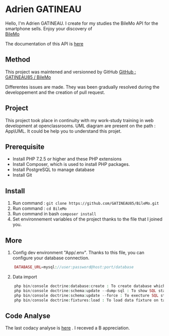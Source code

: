 # Adrien GATINEAU

Hello, I'm Adrien GATINEAU. I create for my studies the BileMo API for the smartphone sells. Enjoy your discovery of  
[BileMo](http://51.15.234.228:8001/doc)

The documentation of this API is [here](http://51.15.234.228:8001/doc)

## Method
This project was maintened and versionned by GitHub
[GitHub : GATINEAU85 / BileMo](https://github.com/GATINEAU85/BileMo)

Differentes issues are made. They was been gradually resolved during the developpement and the creation of pull request. 

## Project

This project took place in continuity with my work-study training in web development at openclassrooms.
UML diagram are present on the path : App\UML\. It could be help you to understand this projet. 

## Prerequisite 

  * Install PHP 7.2.5 or higher and these PHP extensions
  * Install Composer, which is used to install PHP packages.
  * Install PostgreSQL to manage database
  * Install Git

## Install 

 1. Run command : `git clone https://github.com/GATINEAU85/BileMo.git`
 2. Run command : `cd BileMo`
 3. Run command in bash `composer install`
 4. Set environnement variables of the project thanks to the file that I joined you.

## More 

 1. Config dev environment "App/.env". Thanks to this file, you can configure your database connection.
```php
    DATABASE_URL=mysql://user:password@host:port/database
```
 2. Data import

```php
    php bin/console doctrine:database:create : To create database which is configured on .env file
    php bin/console doctrine:schema:update --dump-sql : To show SQL statement will be executed
    php bin/console doctrine:schema:update --force : To execture SQL statement and create table on database
    php bin/console doctrine:fixtures:load : To load data fixture on tables
```

## Code Analyse

The last codacy analyse is [here](https://app.codacy.com/manual/GATINEAU85/BileMo) . I receved a B appreciation.